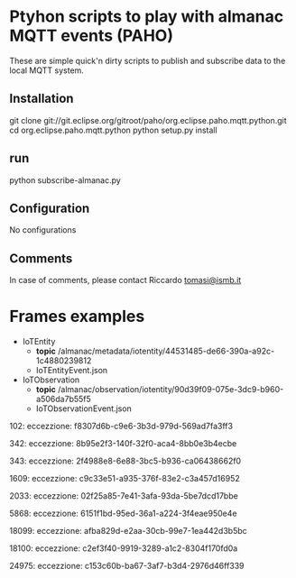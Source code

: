 # Ptyhon scripts to play with almanac MQTT events (PAHO)

These are simple quick'n dirty scripts to publish and subscribe data to the local MQTT system.

## Installation

git clone git://git.eclipse.org/gitroot/paho/org.eclipse.paho.mqtt.python.git
cd org.eclipse.paho.mqtt.python
python setup.py install

## run

python subscribe-almanac.py

## Configuration

No configurations

## Comments

In case of comments, please contact Riccardo <tomasi@ismb.it>

# Frames examples

- IoTEntity
	- **topic** /almanac/metadata/iotentity/44531485-de66-390a-a92c-1c4880239812 
	- IoTEntityEvent.json
- IoTObservation
	- **topic** /almanac/observation/iotentity/90d39f09-075e-3dc9-b960-a506da7b55f5
	- IoTObservationEvent.json



102: eccezzione: f8307d6b-c9e6-3b3d-979d-569ad7fa3ff3

342: eccezzione: 8b95e2f3-140f-32f0-aca4-8bb0e3b4ecbe

343: eccezzione: 2f4988e8-6e88-3bc5-b936-ca06438662f0

1609: eccezzione: c9c33e51-a935-376f-83e2-c3a457d16952

2033: eccezzione: 02f25a85-7e41-3afa-93da-5be7dcd17bbe

5868: eccezzione: 6151f1bd-95ed-36a1-a224-3f4eae950e4e

18099: eccezzione: afba829d-e2aa-30cb-99e7-1ea442d3b5bc

18100: eccezzione: c2ef3f40-9919-3289-a1c2-8304f170fd0a

24975: eccezzione: c153c60b-ba67-3af7-b3d4-2976d46ff339

